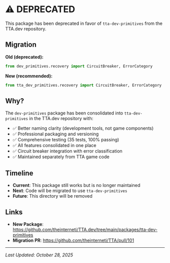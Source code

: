 # ⚠️ DEPRECATED

This package has been deprecated in favor of `tta-dev-primitives` from the TTA.dev repository.

## Migration

**Old (deprecated):**
```python
from dev_primitives.recovery import CircuitBreaker, ErrorCategory
```

**New (recommended):**
```python
from tta_dev_primitives.recovery import CircuitBreaker, ErrorCategory
```

## Why?

The `dev-primitives` package has been consolidated into `tta-dev-primitives` in the TTA.dev repository with:
- ✅ Better naming clarity (development tools, not game components)
- ✅ Professional packaging and versioning
- ✅ Comprehensive testing (35 tests, 100% passing)
- ✅ All features consolidated in one place
- ✅ Circuit breaker integration with error classification
- ✅ Maintained separately from TTA game code

## Timeline

- **Current**: This package still works but is no longer maintained
- **Next**: Code will be migrated to use `tta-dev-primitives`
- **Future**: This directory will be removed

## Links

- **New Package**: https://github.com/theinterneti/TTA.dev/tree/main/packages/tta-dev-primitives
- **Migration PR**: https://github.com/theinterneti/TTA/pull/101

---

*Last Updated: October 28, 2025*
